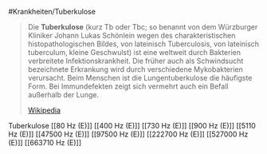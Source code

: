 #Krankheiten/Tuberkulose

> Die **Tuberkulose** (kurz Tb oder Tbc; so benannt von dem Würzburger Kliniker Johann Lukas Schönlein wegen des charakteristischen histopathologischen Bildes, von lateinisch Tuberculosis, von lateinisch tuberculum‚ kleine Geschwulst) ist eine weltweit durch Bakterien verbreitete Infektionskrankheit. Die früher auch als Schwindsucht bezeichnete Erkrankung wird durch verschiedene Mykobakterien verursacht. Beim Menschen ist die Lungentuberkulose die häufigste Form. Bei Immundefekten zeigt sich vermehrt auch ein Befall außerhalb der Lunge.
>
> [Wikipedia](https://de.wikipedia.org/wiki/Tuberkulose)

Tuberkulose
[[80 Hz (E)]]
[[400 Hz (E)]]
[[730 Hz (E)]]
[[900 Hz (E)]]
[[5110 Hz (E)]]
[[47500 Hz (E)]]
[[97500 Hz (E)]]
[[222700 Hz (E)]]
[[527000 Hz (E)]]
[[663710 Hz (E)]]